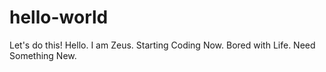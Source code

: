 # hello-world
Let's do this!
Hello. I am Zeus. Starting Coding Now. Bored with Life.
Need Something New.
